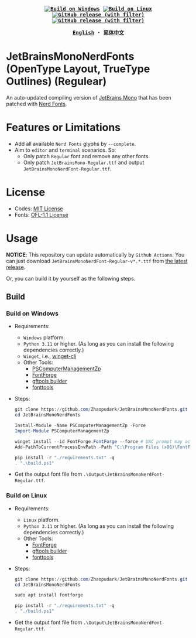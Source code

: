 

<div align="center">
<strong>
<samp>

[![Build on Windows](https://github.com/Zhaopudark/JetBrainsMonoNerdFonts/actions/workflows/build_on_windows.yaml/badge.svg)](https://github.com/Zhaopudark/JetBrainsMonoNerdFonts/actions/workflows/build_on_windows.yaml)
[![Build on Linux](https://github.com/Zhaopudark/JetBrainsMonoNerdFonts/actions/workflows/build_on_linux.yaml/badge.svg)](https://github.com/Zhaopudark/JetBrainsMonoNerdFonts/actions/workflows/build_on_linux.yaml)
[![GitHub release (with filter)](https://img.shields.io/github/v/release/JetBrains/JetBrainsMono?label=JetBrainsMono)](https://github.com/JetBrains/JetBrainsMono/releases)
[![GitHub release (with filter)](https://img.shields.io/github/v/release/ryanoasis/nerd-fonts?label=nerd-fonts)](https://github.com/ryanoasis/nerd-fonts/releases)

[English](README.md) · [简体中文](README.ZH-CN.md)

</samp>
</strong>
</div>

# JetBrainsMonoNerdFonts (OpenType Layout, TrueType Outlines) (Regulear)

An auto-updated compiling version of [JetBrains Mono](https://github.com/JetBrains/JetBrainsMono) that has been patched with [Nerd Fonts](https://github.com/ryanoasis/nerd-fonts).

# Features or Limitations
- Add all available `Nerd Fonts` glyphs by `--complete`.
- Aim to `editor` and `terminal` scenarios. So:
  - Only patch `Regular` font and remove any other fonts.
  - Only patch `JetBrainsMono-Regular.ttf` and output `JetBrainsMonoNerdFont-Regular.ttf`.

# License
- Codes: [MIT License](https://github.com/ryanoasis/nerd-fonts/blob/master/LICENSE)
- Fonts: [OFL-1.1 License](https://github.com/JetBrains/JetBrainsMono/blob/master/OFL.txt)


# Usage

**NOTICE**: This repository can update automatically by `Github Actions`. You can just download `JetBrainsMonoNerdFont-Regular-v*.*.ttf` from [the latest release](https://github.com/Zhaopudark/JetBrainsMonoNerdFonts/releases).

Or, you can build it by yourself as the following steps.

## Build

### Build on Windows
- Requirements:
    - `Windows` platform.
    - `Python 3.11` or higher. (As long as you can install the following dependencies correctly.)
    - `Winget`, i.e., [winget-cli](https://github.com/microsoft/winget-cli)
    - Other Tools:
      - [PSComputerManagementZp](https://www.powershellgallery.com/packages/PSComputerManagementZp)
      - [FontForge](https://fontforge.org/en-US/downloads/)
      - [gftools builder](https://googlefonts.github.io/gf-guide/build.html)
      - [fonttools](https://fonttools.readthedocs.io/en/latest/)
    
- Steps:
  
  ```powershell
  git clone https://github.com/Zhaopudark/JetBrainsMonoNerdFonts.git
  cd JetBrainsMonoNerdFonts
  
  Install-Module -Name PSComputerManagementZp -Force
  Import-Module PSComputerManagementZp
  
  winget install --id FontForge.FontForge --force # UAC prompt may occur
  Add-PathToCurrentProcessEnvPath -Path "C:\Program Files (x86)\FontForgeBuilds\bin"

  pip install -r "./requirements.txt" -q
  . ".\build.ps1"
  ```
  
- Get the output font file from `.\Output\JetBrainsMonoNerdFont-Regular.ttf`.

### Build on Linux

- Requirements:
  - `Linux` platform.
  - `Python 3.11` or higher. (As long as you can install the following dependencies correctly.)
  - Other Tools:
    - [FontForge](https://fontforge.org/en-US/downloads/)
    - [gftools builder](https://googlefonts.github.io/gf-guide/build.html)
    - [fonttools](https://fonttools.readthedocs.io/en/latest/)

- Steps:
  
  ```powershell
  git clone https://github.com/Zhaopudark/JetBrainsMonoNerdFonts.git
  cd JetBrainsMonoNerdFonts
  
  sudo apt install fontforge
  
  pip install -r "./requirements.txt" -q
  . "./build.ps1"
  ```
  
- Get the output font file from `.\Output\JetBrainsMonoNerdFont-Regular.ttf`.

